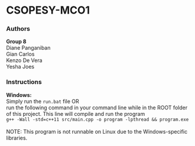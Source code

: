 # CSOPESY-MCO1
### Authors 
**Group 8**<br>
Diane Panganiban<br>
Gian Carlos<br>
Kenzo De Vera<br>
Yesha Joes<br>

### Instructions
**Windows:**<br>
Simply run the ```run.bat``` file OR<br>
run the following command in your command line while in the ROOT folder of this project. This line will compile and run the program<br>
```g++ -Wall -std=c++11 src/main.cpp -o program -lpthread && program.exe```<br>
<br>
NOTE: This program is not runnable on Linux due to the Windows-specific libraries.<br>